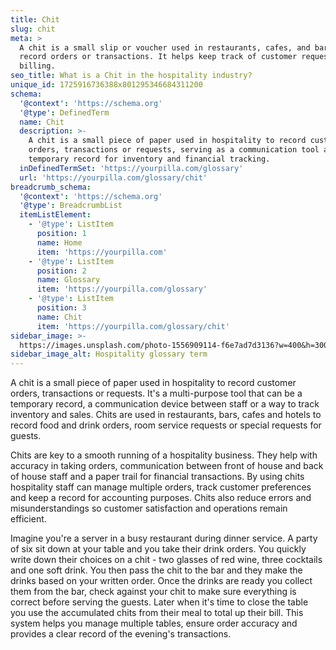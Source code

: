 ```yaml
---
title: Chit
slug: chit
meta: >
  A chit is a small slip or voucher used in restaurants, cafes, and bars to
  record orders or transactions. It helps keep track of customer requests and
  billing.
seo_title: What is a Chit in the hospitality industry?
unique_id: 1725916736388x801295346684311200
schema:
  '@context': 'https://schema.org'
  '@type': DefinedTerm
  name: Chit
  description: >-
    A chit is a small piece of paper used in hospitality to record customer
    orders, transactions or requests, serving as a communication tool and a
    temporary record for inventory and financial tracking.
  inDefinedTermSet: 'https://yourpilla.com/glossary'
  url: 'https://yourpilla.com/glossary/chit'
breadcrumb_schema:
  '@context': 'https://schema.org'
  '@type': BreadcrumbList
  itemListElement:
    - '@type': ListItem
      position: 1
      name: Home
      item: 'https://yourpilla.com'
    - '@type': ListItem
      position: 2
      name: Glossary
      item: 'https://yourpilla.com/glossary'
    - '@type': ListItem
      position: 3
      name: Chit
      item: 'https://yourpilla.com/glossary/chit'
sidebar_image: >-
  https://images.unsplash.com/photo-1556909114-f6e7ad7d3136?w=400&h=300&fit=crop&auto=format
sidebar_image_alt: Hospitality glossary term
---
```

A chit is a small piece of paper used in hospitality to record customer orders, transactions or requests. It's a multi-purpose tool that can be a temporary record, a communication device between staff or a way to track inventory and sales. Chits are used in restaurants, bars, cafes and hotels to record food and drink orders, room service requests or special requests for guests.

Chits are key to a smooth running of a hospitality business. They help with accuracy in taking orders, communication between front of house and back of house staff and a paper trail for financial transactions. By using chits hospitality staff can manage multiple orders, track customer preferences and keep a record for accounting purposes. Chits also reduce errors and misunderstandings so customer satisfaction and operations remain efficient.

Imagine you're a server in a busy restaurant during dinner service. A party of six sit down at your table and you take their drink orders. You quickly write down their choices on a chit - two glasses of red wine, three cocktails and one soft drink. You then pass the chit to the bar and they make the drinks based on your written order. Once the drinks are ready you collect them from the bar, check against your chit to make sure everything is correct before serving the guests. Later when it's time to close the table you use the accumulated chits from their meal to total up their bill. This system helps you manage multiple tables, ensure order accuracy and provides a clear record of the evening's transactions.
